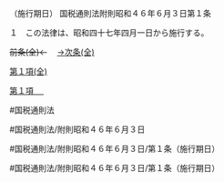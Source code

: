 （施行期日）
国税通則法附則昭和４６年６月３日第１条

１　この法律は、昭和四十七年四月一日から施行する。

~~前条(全)←~~　  [→次条(全)](国税通則法＿＿＿＿附則昭和４６年６月３日第３１条_.md)

[第１項(全)](国税通則法＿＿＿＿附則昭和４６年６月３日第１条第１項_.md)  

[第１項 　 ](国税通則法＿＿＿＿附則昭和４６年６月３日第１条第１項.md)  

#国税通則法

#国税通則法/附則昭和４６年６月３日

#国税通則法/附則昭和４６年６月３日/第１条（施行期日）

#国税通則法/附則昭和４６年６月３日/第１条（施行期日）

